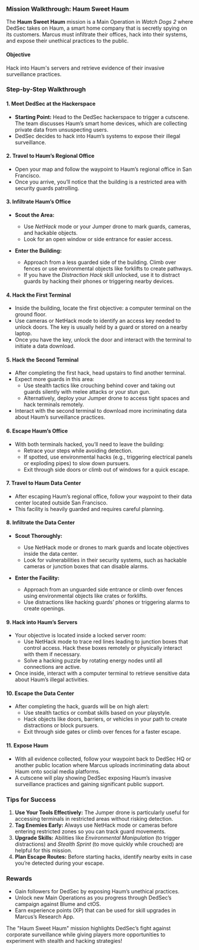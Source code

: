 ### **Mission Walkthrough: Haum Sweet Haum**

The **Haum Sweet Haum** mission is a Main Operation in *Watch Dogs 2* where DedSec takes on Haum, a smart home company that is secretly spying on its customers. Marcus must infiltrate their offices, hack into their systems, and expose their unethical practices to the public.

#### **Objective**
Hack into Haum's servers and retrieve evidence of their invasive surveillance practices.

### **Step-by-Step Walkthrough**

#### **1. Meet DedSec at the Hackerspace**
- **Starting Point:** Head to the DedSec hackerspace to trigger a cutscene. The team discusses Haum’s smart home devices, which are collecting private data from unsuspecting users.
- DedSec decides to hack into Haum’s systems to expose their illegal surveillance.

#### **2. Travel to Haum’s Regional Office**
- Open your map and follow the waypoint to Haum’s regional office in San Francisco.
- Once you arrive, you’ll notice that the building is a restricted area with security guards patrolling.

#### **3. Infiltrate Haum’s Office**
- **Scout the Area:**  
  - Use *NetHack* mode or your Jumper drone to mark guards, cameras, and hackable objects.
  - Look for an open window or side entrance for easier access.

- **Enter the Building:**  
  - Approach from a less guarded side of the building. Climb over fences or use environmental objects like forklifts to create pathways.
  - If you have the *Distraction Hack* skill unlocked, use it to distract guards by hacking their phones or triggering nearby devices.

#### **4. Hack the First Terminal**
- Inside the building, locate the first objective: a computer terminal on the ground floor.
- Use cameras or NetHack mode to identify an access key needed to unlock doors. The key is usually held by a guard or stored on a nearby laptop.
- Once you have the key, unlock the door and interact with the terminal to initiate a data download.

#### **5. Hack the Second Terminal**
- After completing the first hack, head upstairs to find another terminal.
- Expect more guards in this area:
  - Use stealth tactics like crouching behind cover and taking out guards silently with melee attacks or your stun gun.
  - Alternatively, deploy your Jumper drone to access tight spaces and hack terminals remotely.
- Interact with the second terminal to download more incriminating data about Haum’s surveillance practices.

#### **6. Escape Haum’s Office**
- With both terminals hacked, you’ll need to leave the building:
  - Retrace your steps while avoiding detection.
  - If spotted, use environmental hacks (e.g., triggering electrical panels or exploding pipes) to slow down pursuers.
  - Exit through side doors or climb out of windows for a quick escape.

#### **7. Travel to Haum Data Center**
- After escaping Haum’s regional office, follow your waypoint to their data center located outside San Francisco.
- This facility is heavily guarded and requires careful planning.

#### **8. Infiltrate the Data Center**
- **Scout Thoroughly:**  
  - Use NetHack mode or drones to mark guards and locate objectives inside the data center.
  - Look for vulnerabilities in their security systems, such as hackable cameras or junction boxes that can disable alarms.

- **Enter the Facility:**  
  - Approach from an unguarded side entrance or climb over fences using environmental objects like crates or forklifts.
  - Use distractions like hacking guards’ phones or triggering alarms to create openings.

#### **9. Hack into Haum’s Servers**
- Your objective is located inside a locked server room:
  - Use NetHack mode to trace red lines leading to junction boxes that control access. Hack these boxes remotely or physically interact with them if necessary.
  - Solve a hacking puzzle by rotating energy nodes until all connections are active.
- Once inside, interact with a computer terminal to retrieve sensitive data about Haum’s illegal activities.

#### **10. Escape the Data Center**
- After completing the hack, guards will be on high alert:
  - Use stealth tactics or combat skills based on your playstyle.
  - Hack objects like doors, barriers, or vehicles in your path to create distractions or block pursuers.
  - Exit through side gates or climb over fences for a faster escape.

#### **11. Expose Haum**
- With all evidence collected, follow your waypoint back to DedSec HQ or another public location where Marcus uploads incriminating data about Haum onto social media platforms.
- A cutscene will play showing DedSec exposing Haum’s invasive surveillance practices and gaining significant public support.

### **Tips for Success**
1. **Use Your Tools Effectively:** The Jumper drone is particularly useful for accessing terminals in restricted areas without risking detection.
2. **Tag Enemies Early:** Always use NetHack mode or cameras before entering restricted zones so you can track guard movements.
3. **Upgrade Skills:** Abilities like *Environmental Manipulation* (to trigger distractions) and *Stealth Sprint* (to move quickly while crouched) are helpful for this mission.
4. **Plan Escape Routes:** Before starting hacks, identify nearby exits in case you’re detected during your escape.

### **Rewards**
- Gain followers for DedSec by exposing Haum’s unethical practices.
- Unlock new Main Operations as you progress through DedSec’s campaign against Blume and ctOS.
- Earn experience points (XP) that can be used for skill upgrades in Marcus’s Research App.

The "Haum Sweet Haum" mission highlights DedSec’s fight against corporate surveillance while giving players more opportunities to experiment with stealth and hacking strategies!
